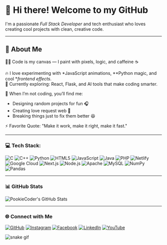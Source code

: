 # 👋 Hi there! Welcome to my GitHub

I'm a passionate *Full Stack Developer* and tech enthusiast who loves creating cool projects with clean, creative code.

---

## 🎨 About Me  

🧑‍💻 Code is my canvas — I paint with pixels, logic, and caffeine ☕  

🔥 I love experimenting with *JavaScript animations, **Python magic, and cool **frontend effects*.  
💭 Currently exploring: React, Flask, and AI tools that make coding smarter.  

🎵 When I’m not coding, you’ll find me:
- Designing random projects for fun 🎧  
- Creating love request web 💖  
- Breaking things just to fix them better 😆  

⚡ Favorite Quote: "Make it work, make it right, make it fast."

---

### 💻 Tech Stack:

![C](https://img.shields.io/badge/C-00599C?style=for-the-badge&logo=c&logoColor=white)
![C++](https://img.shields.io/badge/C++-00599C?style=for-the-badge&logo=c%2B%2B&logoColor=white)
![Python](https://img.shields.io/badge/Python-3776AB?style=for-the-badge&logo=python&logoColor=FFD43B)
![HTML5](https://img.shields.io/badge/HTML5-E34F26?style=for-the-badge&logo=html5&logoColor=white)
![JavaScript](https://img.shields.io/badge/JavaScript-F7DF1E?style=for-the-badge&logo=javascript&logoColor=000000)
![Java](https://img.shields.io/badge/Java-ED8B00?style=for-the-badge&logo=openjdk&logoColor=white)
![PHP](https://img.shields.io/badge/PHP-777BB4?style=for-the-badge&logo=php&logoColor=white)
![Netlify](https://img.shields.io/badge/Netlify-000000?style=for-the-badge&logo=netlify&logoColor=00C7B7)
![Google Cloud](https://img.shields.io/badge/Google%20Cloud-4285F4?style=for-the-badge&logo=google-cloud&logoColor=white)
![Next.js](https://img.shields.io/badge/Next.js-000000?style=for-the-badge&logo=next.js&logoColor=white)
![Node.js](https://img.shields.io/badge/Node.js-6DA55F?style=for-the-badge&logo=node.js&logoColor=white)
![Apache](https://img.shields.io/badge/Apache-D42029?style=for-the-badge&logo=apache&logoColor=white)
![MySQL](https://img.shields.io/badge/MySQL-4479A1?style=for-the-badge&logo=mysql&logoColor=white)
![NumPy](https://img.shields.io/badge/NumPy-013243?style=for-the-badge&logo=numpy&logoColor=white)
![Pandas](https://img.shields.io/badge/Pandas-150458?style=for-the-badge&logo=pandas&logoColor=white)

---

### 📊 GitHub Stats

![PookieCoder's GitHub Stats](https://github-readme-stats.vercel.app/api?username=Partha9749&show_icons=true&theme=github_dark&hide_title=true)

---

### 🌐 Connect with Me

[![GitHub](https://img.shields.io/badge/GitHub-181717?style=flat&logo=github&logoColor=white)](https://github.com/PookieCoder)
[![Instagram](https://img.shields.io/badge/Instagram-E4405F?style=flat&logo=instagram&logoColor=white)](https://www.instagram.com/pookiecoder20?igsh=MXBnNGRrNWpjYXVleg==)
[![Facebook](https://img.shields.io/badge/Facebook-1877F2?style=flat&logo=facebook&logoColor=white)](#)
[![LinkedIn](https://img.shields.io/badge/LinkedIn-0077B5?style=flat&logo=linkedin&logoColor=white)](#)
[![YouTube](https://img.shields.io/badge/YouTube-FF0000?style=flat&logo=youtube&logoColor=white)](https://www.youtube.com/@YourChannelHere)

![snake gif](https://github.com/PookieCoder/PookerCoder/blob/output/github-contribution-grid-snake.gif)

